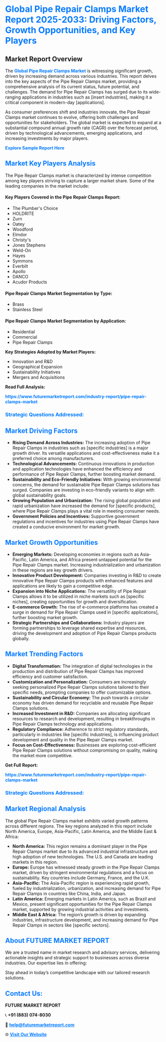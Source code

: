 <h1 style="color: #007BFF;">Global Pipe Repair Clamps Market Report 2025-2033: Driving Factors, Growth Opportunities, and Key Players</h1>

<section id="overview">
<h2>Market Report Overview</h2>
<p>The <a href="https://www.futuremarketreport.com/industry-report/pipe-repair-clamps-market" style="color: #007BFF; text-decoration: none;"><strong>Global Pipe Repair Clamps Market</strong></a> is witnessing significant growth, driven by increasing demand across various industries. This report delves into the key aspects of the Pipe Repair Clamps market, providing a comprehensive analysis of its current status, future potential, and challenges. The demand for Pipe Repair Clamps has surged due to its wide-ranging applications in industries such as [insert industries], making it a critical component in modern-day [applications].</p>
<p>As consumer preferences shift and industries innovate, the Pipe Repair Clamps market continues to evolve, offering both challenges and opportunities for stakeholders. The global market is expected to expand at a substantial compound annual growth rate (CAGR) over the forecast period, driven by technological advancements, emerging applications, and increasing investments by major players.</p>
</section>

<section id="overview">
<p><a href="https://www.futuremarketreport.com/request-sample/reportId=128541" style="color: #007BFF; text-decoration: none;"><strong>Explore Sample Report Here</strong></a></p>
</section>

<section id="key-players">
<h2 style="color: #007BFF;">Market Key Players Analysis</h2>
<p>The Pipe Repair Clamps market is characterized by intense competition among key players striving to capture a larger market share. Some of the leading companies in the market include:</p>
<h4>Key Players Covered in the Pipe Repair Clamps Report:</h4>
<ul><li>The Plumber&#039;s Choice</li><li>HOLDRITE</li><li>Zurn</li><li>Oatey</li><li>Woodford</li><li>Elmdor</li><li>Christy&#039;s</li><li>Jones Stephens</li><li>Weld-On</li><li>Hayes</li><li>Symmons</li><li>Everbilt</li><li>Apollo</li><li>DANCO</li><li>Acudor Products</li></ul>
<h4>Pipe Repair Clamps Market Segmentation by Type:</h4>
<ul><li>Brass</li><li>Stainless Steel</li></ul>

<h4>Pipe Repair Clamps Market Segmentation by Application:</h4>
<ul><li>Residential</li><li>Commercial</li><li>Pipe Repair Clamps</li></ul>
<p><strong>Key Strategies Adopted by Market Players:</strong></p>
<ul>
<li>Innovation and R&D</li>
<li>Geographical Expansion</li>
<li>Sustainability Initiatives</li>
<li>Mergers and Acquisitions</li>
</ul>
</section>

<section>
<p><strong>Read Full Analysis: </strong></p><a href="https://www.futuremarketreport.com/industry-report/pipe-repair-clamps-market" style="color: #007BFF; text-decoration: none;"><strong>https://www.futuremarketreport.com/industry-report/pipe-repair-clamps-market</strong></a>
<h3 style="color: #007BFF;">Strategic Questions Addressed:</h3>
</section>

<section id="driving-factors">
<h2 style="color: #007BFF;">Market Driving Factors</h2>
<ul>
<li><strong>Rising Demand Across Industries:</strong> The increasing adoption of Pipe Repair Clamps in industries such as [specific industries] is a major growth driver. Its versatile applications and cost-effectiveness make it a preferred choice among manufacturers.</li>
<li><strong>Technological Advancements:</strong> Continuous innovations in production and application technologies have enhanced the efficiency and performance of Pipe Repair Clamps, further boosting market demand.</li>
<li><strong>Sustainability and Eco-Friendly Initiatives:</strong> With growing environmental concerns, the demand for sustainable Pipe Repair Clamps solutions has surged. Companies are investing in eco-friendly variants to align with global sustainability goals.</li>
<li><strong>Growing Population and Urbanization:</strong> The rising global population and rapid urbanization have increased the demand for [specific products], where Pipe Repair Clamps plays a vital role in meeting consumer needs.</li>
<li><strong>Government Policies and Incentives:</strong> Supportive government regulations and incentives for industries using Pipe Repair Clamps have created a conducive environment for market growth.</li>
</ul>
</section>

<section id="growth-opportunities">
<h2 style="color: #007BFF;">Market Growth Opportunities</h2>
<ul>
<li><strong>Emerging Markets:</strong> Developing economies in regions such as Asia-Pacific, Latin America, and Africa present untapped potential for the Pipe Repair Clamps market. Increasing industrialization and urbanization in these regions are key growth drivers.</li>
<li><strong>Innovative Product Development:</strong> Companies investing in R&D to create innovative Pipe Repair Clamps products with enhanced features and applications are likely to gain a competitive edge.</li>
<li><strong>Expansion into Niche Applications:</strong> The versatility of Pipe Repair Clamps allows it to be utilized in niche markets such as [specific niches], creating opportunities for growth and diversification.</li>
<li><strong>E-commerce Growth:</strong> The rise of e-commerce platforms has created a surge in demand for Pipe Repair Clamps used in [specific applications], further boosting market growth.</li>
<li><strong>Strategic Partnerships and Collaborations:</strong> Industry players are forming partnerships to leverage shared expertise and resources, driving the development and adoption of Pipe Repair Clamps products globally.</li>
</ul>
</section>

<section id="trending-factors">
<h2 style="color: #007BFF;">Market Trending Factors</h2>
<ul>
<li><strong>Digital Transformation:</strong> The integration of digital technologies in the production and distribution of Pipe Repair Clamps has improved efficiency and customer satisfaction.</li>
<li><strong>Customization and Personalization:</strong> Consumers are increasingly seeking personalized Pipe Repair Clamps solutions tailored to their specific needs, prompting companies to offer customizable options.</li>
<li><strong>Sustainability and Circular Economy:</strong> The push towards a circular economy has driven demand for recyclable and reusable Pipe Repair Clamps solutions.</li>
<li><strong>Increased Investment in R&D:</strong> Companies are allocating significant resources to research and development, resulting in breakthroughs in Pipe Repair Clamps technology and applications.</li>
<li><strong>Regulatory Compliance:</strong> Adherence to strict regulatory standards, particularly in industries like [specific industries], is influencing product development and quality in the Pipe Repair Clamps market.</li>
<li><strong>Focus on Cost-Effectiveness:</strong> Businesses are exploring cost-efficient Pipe Repair Clamps solutions without compromising on quality, making the market more competitive.</li>
</ul>
</section>

<section>
<p><strong>Get Full Report: </strong></p><a href="https://www.futuremarketreport.com/industry-report/pipe-repair-clamps-market" style="color: #007BFF; text-decoration: none;"><strong>https://www.futuremarketreport.com/industry-report/pipe-repair-clamps-market</strong></a>
<h3 style="color: #007BFF;">Strategic Questions Addressed:</h3>
</section>


<section id="regional-analysis">
<h2 style="color: #007BFF;">Market Regional Analysis</h2>
<p>The global Pipe Repair Clamps market exhibits varied growth patterns across different regions. The key regions analyzed in this report include North America, Europe, Asia-Pacific, Latin America, and the Middle East & Africa:</p>
<ul>
<li><strong>North America:</strong> This region remains a dominant player in the Pipe Repair Clamps market due to its advanced industrial infrastructure and high adoption of new technologies. The U.S. and Canada are leading markets in this region.</li>
<li><strong>Europe:</strong> Europe has witnessed steady growth in the Pipe Repair Clamps market, driven by stringent environmental regulations and a focus on sustainability. Key countries include Germany, France, and the U.K.</li>
<li><strong>Asia-Pacific:</strong> The Asia-Pacific region is experiencing rapid growth, fueled by industrialization, urbanization, and increasing demand for Pipe Repair Clamps in countries like China, India, and Japan.</li>
<li><strong>Latin America:</strong> Emerging markets in Latin America, such as Brazil and Mexico, present significant opportunities for the Pipe Repair Clamps market, supported by growing industrial activities and investments.</li>
<li><strong>Middle East & Africa:</strong> The region’s growth is driven by expanding industries, infrastructure development, and increasing demand for Pipe Repair Clamps in sectors like [specific sectors].</li>
</ul>
</section>

<footer>
<h2 style="color: #007BFF;">About FUTURE MARKET REPORT</h2>
<p>We are a trusted name in market research and advisory services, delivering actionable insights and strategic support to businesses across diverse industries. Our expertise lies in offering:</p>

<p>Stay ahead in today’s competitive landscape with our tailored research solutions.</p>

<h2 style="color: #007BFF;">Contact Us:</h2>
<p><strong>FUTURE MARKET REPORT</strong></p>
<p>📞 <strong>+91 (883) 074-8030</strong></p>
<p>📧 <strong><a href="mailto:help@futuremarketreport.com" style="color: #007BFF;">help@futuremarketreport.com</a></strong></p>
<p>🌐 <strong><a href="https://www.futuremarketreport.com/" style="color: #007BFF;">Visit Our Website</a></strong></p>
</footer>